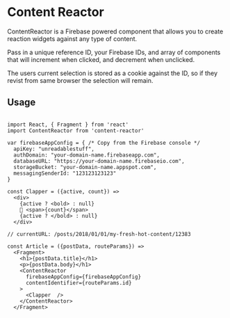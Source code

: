 # Content Reactor

ContentReactor is a Firebase powered component that allows you to create reaction widgets against any type of content.

Pass in a unique reference ID, your Firebase IDs, and array of components that will increment when clicked, and decrement when unclicked.

The users current selection is stored as a cookie against the ID, so if they revist from same browser the selection will remain.

## Usage

```

import React, { Fragment } from 'react'
import ContentReactor from 'content-reactor'

var firebaseAppConfig = { /* Copy from the Firebase console */
  apiKey: "unreadablestuff",
  authDomain: "your-domain-name.firebaseapp.com",
  databaseURL: "https://your-domain-name.firebaseio.com",
  storageBucket: "your-domain-name.appspot.com",
  messagingSenderId: "123123123123"
}

const Clapper = ({active, count}) =>
  <div>
    {active ? <bold> : null}
    👏 <span>{count}</span>
    {active ? </bold> : null}
  </div>

// currentURL: /posts/2018/01/01/my-fresh-hot-content/12383

const Article = ({postData, routeParams}) =>
  <Fragment>
    <h1>{postData.title}</h1>
    <p>{postData.body}</h1>
    <ContentReactor
      firebaseAppConfig={firebaseAppConfig} 
      contentIdentifier={routeParams.id}
    >
      <Clapper  />
    </ContentReactor>
  </Fragment>

```

